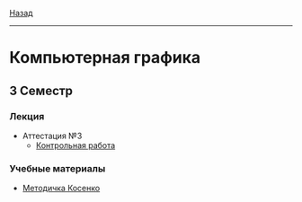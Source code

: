 [Назад](../../README.md)
***
# Компьютерная графика
## 3 Семестр
### Лекция
+ Аттестация №3
  + [Контрольная работа](cg-att-final-fact.md)
### Учебные материалы
+ [Методичка Косенко](https://github.com/user-attachments/files/22712528/CGBook-1.7.pdf)
